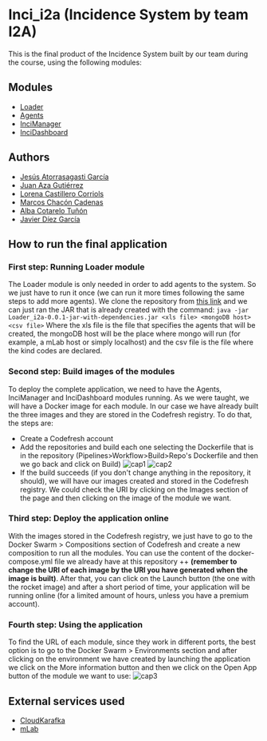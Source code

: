 # Inci_i2a (Incidence System by team I2A)

This is the final product of the Incidence System built by our team during the course, using the following modules:

## Modules
- [Loader](https://github.com/Arquisoft/Loader_i2a)
- [Agents](https://github.com/Arquisoft/Agents_i2a)
- [InciManager](https://github.com/Arquisoft/InciManager_i2a)
- [InciDashboard](https://github.com/Arquisoft/InciDashboard_i2a)


## Authors
- [Jesús Atorrasagasti García](https://github.com/jesusatgar)
- [Juan Aza Gutiérrez](https://github.com/juanaza)
- [Lorena Castillero Corriols](https://github.com/lorenacasti)
- [Marcos Chacón Cadenas](https://github.com/chacon11)
- [Alba Cotarelo Tuñón](https://github.com/albacotarelo)
- [Javier Díez García](https://github.com/javicodema)

## How to run the final application

### **First step: Running Loader module**
The Loader module is only needed in order to add agents to the system. So we just have to run it once (we can run it more times following the same steps to add more agents). We clone the repository from [this link](https://github.com/Arquisoft/Loader_i2a) and we can just ran the JAR that is already created with the command:
``` java -jar Loader_i2a-0.0.1-jar-with-dependencies.jar <xls file> <mongoDB host> <csv file> ```
Where the xls file is the file that specifies the agents that will be created, the mongoDB host will be the place where mongo will run (for example, a mLab host or simply localhost) and the csv file is the file where the kind codes are declared.

### **Second step: Build images of the modules**
To deploy the complete application, we need to have the Agents, InciManager and InciDashboard modules running. As we were taught, we will have a Docker image for each module. In our case we have already built the three images and they are stored in the Codefresh registry. To do that, the steps are:
- Create a Codefresh account
- Add the repositories and build each one selecting the Dockerfile that is in the repository (Pipelines>Workflow>Build>Repo's Dockerfile and then we go back and click on Build)
![cap1](https://i.imgur.com/UJqnj14.png) ![cap2](https://i.imgur.com/LFZL5zI.png)
- If the build succeeds (if you don't change anything in the repository, it should), we will have our images created and stored in the Codefresh registry. We could check the URI by clicking on the Images section of the page and then clicking on the image of the module we want.

### **Third step: Deploy the application online**
With the images stored in the Codefresh registry, we just have to go to the Docker Swarm > Compositions section of Codefresh and create a new composition to run all the modules. You can use the content of the docker-compose.yml file we already have at this repository ++ **(remember to change the URI of each image by the URI you have generated when the image is built)**.
After that, you can click on the Launch button (the one with the rocket image) and after a short period of time, your application will be running online (for a limited amount of hours, unless you have a premium account).

### **Fourth step: Using the application**
To find the URL of each module, since they work in different ports, the best option is to go to the Docker Swarm > Environments section and after clicking on the environment we have created by launching the application we click on the More information button and then we click on the Open App button of the module we want to use: 
![cap3](https://i.imgur.com/QRmBNgj.png)

## External services used
- [CloudKarafka](https://www.cloudkarafka.com/)
- [mLab](https://mlab.com/)
